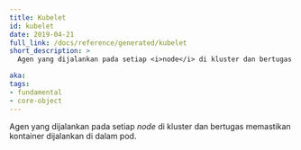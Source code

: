 ```yaml
---
title: Kubelet
id: kubelet
date: 2019-04-21
full_link: /docs/reference/generated/kubelet
short_description: >
  Agen yang dijalankan pada setiap <i>node</i> di kluster dan bertugas memastikan kontainer dijalankan di dalam pod.

aka:
tags:
- fundamental
- core-object
---
```

 Agen yang dijalankan pada setiap <i>node</i> di kluster dan bertugas memastikan kontainer dijalankan di dalam pod.

